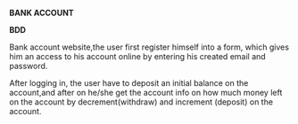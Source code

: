 **BANK ACCOUNT**

**BDD**

Bank account website,the user first register himself into a form, which gives him an access to his account online by entering his created email and password.

After logging in, the user have to deposit an initial balance on the account,and after on he/she get the account info on how much money left on the account by decrement(withdraw) and increment (deposit) on the account. 
